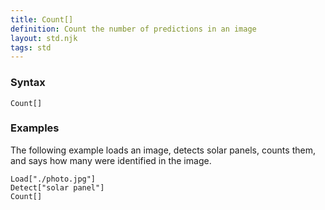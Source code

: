 ```yaml
---
title: Count[]
definition: Count the number of predictions in an image
layout: std.njk
tags: std
---
```


### Syntax

```
Count[]
```

### Examples

The following example loads an image, detects solar panels, counts them, and says how many were identified in the image.

```
Load["./photo.jpg"]
Detect["solar panel"]
Count[]
```